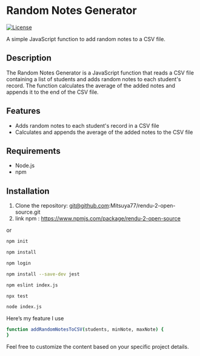 # Random Notes Generator

[![License](https://img.shields.io/badge/license-MIT-blue.svg)](LICENSE)

A simple JavaScript function to add random notes to a CSV file.

## Description

The Random Notes Generator is a JavaScript function that reads a CSV file containing a list of students and adds random notes to each student's record. The function calculates the average of the added notes and appends it to the end of the CSV file.

## Features

- Adds random notes to each student's record in a CSV file
- Calculates and appends the average of the added notes to the CSV file

## Requirements

- Node.js
- npm 

## Installation

1. Clone the repository: git@github.com:Mitsuya77/rendu-2-open-source.git
2. link npm : https://www.npmjs.com/package/rendu-2-open-source

or 

```bash 
npm init 
```
```bash 
npm install 
```
```bash 
npm login  
```

```bash 
npm install --save-dev jest 
```
```bash 
npm eslint index.js
```
```bash 
npx test
```
```bash 
node index.js
```

Here’s my feature I use 

```bash 
function addRandomNotesToCSV(students, minNote, maxNote) {
} 
```

Feel free to customize the content based on your specific project details.
